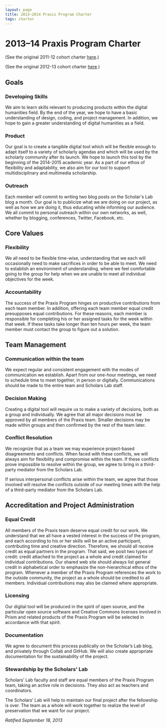 ```yaml
---
layout: page
title: 2013–2014 Praxis Program Charter
tags: charter
---
```


# 2013–14 Praxis Program Charter

(See the original 2011-12 cohort charter [here](https://github.com/scholarslab/praxis/blob/3bf01121aff5e57172d9a2d998098a8c34b26bab/charter.md).)

(See the original 2012-13 cohort charter [here](/charter-2012-2013.html).)

## Goals

### Developing Skills
We aim to learn skills relevant to producing products within the digital humanities field. By the end of the year, we hope to have a basic understanding of design, coding, and project management. In addition, we hope to gain a greater understanding of digital humanities as a field.

### Product
Our goal is to create a tangible digital tool which will be flexible enough to adapt itself to a variety of scholarly agendas and which will be used by the scholarly community after its launch.  We hope to launch this tool by the beginning of the 2014-2015 academic year.  As a part of our ethos of flexibility and adaptability, we also aim for our tool to support multidisciplinary and multimedia scholarship.

### Outreach
Each member will commit to writing two blog posts on the Scholar's Lab blog a month.  Our goal is to publicize what we are doing on our project, as well as how we are doing it, thus educating while informing our audience.  We all commit to personal outreach within our own networks, as well, whether by blogging, conferences, Twitter, Facebook, etc.  

## Core Values

### Flexibility
We all need to be flexible time-wise, understanding that we each will occasionally need to make sacrifices in order to be able to meet.  We need to establish an environment of understanding, where we feel comfortable going to the group for help when we are unable to meet all individual objectives for the week.

### Accountability
The success of the Praxis Program hinges on productive contributions from each team member. In addition, offering each team member equal credit presupposes equal contributions. For these reasons, each member is responsible for completing his or her assigned tasks for the week within that week. If these tasks take longer than ten hours per week, the team member must contact the group to figure out a solution.

## Team Management

### Communication within the team
We expect regular and consistent engagement with the modes of communication we establish.  Apart from our one-hour meetings, we need to schedule time to meet together, in person or digitally.  Communications should be made to the entire team and Scholars Lab staff.

### Decision Making
Creating a digital tool will require us to make a variety of decisions, both as a group and individually. We agree that all major decisions must be approved by all members of the Praxis team. Smaller decisions may be made within groups and then confirmed by the rest of the team later.

### Conflict Resolution
We recognize that as a team we may experience project-based disagreements and conflicts. When faced with these conflicts, we will always aim for flexibility and compromise within the team. If these conflicts prove impossible to resolve within the group, we agree to bring in a third-party mediator from the Scholars Lab.

If serious interpersonal conflicts arise within the team, we agree that those involved will resolve the conflicts outside of our meeting times with the help of a third-party mediator from the Scholars Lab.

## Accreditation and Project Administration
### Equal Credit
All members of the Praxis team deserve equal credit for our work. We understand that we all have a vested interest in the success of the program, and each according to his or her skills will be an active participant, contributing time and creative direction. Therefore, we should all receive credit as equal partners in the program. That said, we posit two types of credit: credit attached to the project as a whole and credit claimed for individual contributions. Our shared web site should always list general credit in alphabetical order to emphasize the non-hierarchical ethos of the program. Whenever a member of the Praxis Program references the work to the outside community, the project as a whole should be credited to all members. Individual contributions may also be claimed where appropriate.

### Licensing
Our digital tool will be produced in the spirit of open source, and the particular open source software and Creative Commons licenses involved in Prism and related products of the Praxis Program will be selected in accordance with that spirit.

### Documentation
We agree to document this process publically on the Scholar’s Lab blog, and privately through Collab and GitHub. We will also create appropriate documentation for the sustainability of the project.

### Stewardship by the Scholars' Lab
Scholars’ Lab faculty and staff are equal members of the Praxis Program team, taking an active role in decisions. They also act as teachers and coordinators. 

The Scholars’ Lab will help to maintain our final project after the fellowship is over.  The team as a whole will work together to realize the level of preservation that we want for our project.

*Ratified September 18, 2013*

[praxis-wiki]: https://github.com/scholarslab/praxis/wiki

